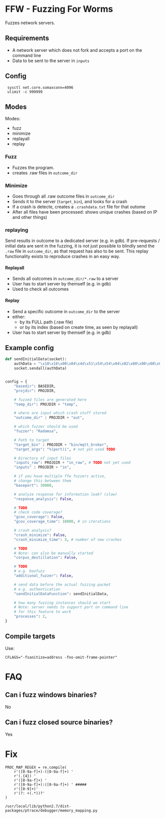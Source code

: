 # FFW - Fuzzing For Worms

Fuzzes network servers.

## Requirements

* A network server which does not fork and accepts a port on the command line
* Data to be sent to the server in `inputs`

## Config

```
 sysctl net.core.somaxconn=4096
 ulimit -c 999999
```


## Modes

Modes:
* fuzz
* minimize
* replayall
* replay

### Fuzz

* Fuzzes the program.
* creates .raw files in `outcome_dir`

### Minimize

* Goes through all .raw outcome files in `outcome_dir`
* Sends it to the server (`target_bin`), and looks for a crash
* If a crash is detecte, creates a `.crashdata.txt` file for that outome
* After all files have been processed: shows unique crashes (based on IP and other things)


### replaying

Send results in outcome to a dedicated server (e.g. in gdb).
If pre-requests / initial data are sent in the fuzzing, it is not just possible to
blindly send the `.raw` file in `outcome_dir`, as that request has also to be sent.
This replay functionality exists to reproduce crashes in an easy way.

#### Replayall

* Sends all outcomes in `outcome_dir/*.raw` to a server
* User has to start server by themself (e.g. in gdb)
* Used to check all outcomes

#### Replay

* Send a specific outcome in `outcome_dir` to the server
* either:
  * by its FULL path (.raw file)
  * or by its index (based on create time, as seen by replayall)
* User has to start server by themself (e.g. in gdb)

## Example config

```python
def sendInitialData(socket):
    authData = "\x10\x16\x00\x04\x4d\x51\x54\x54\x04\x02\x00\x00\x00\x0a\x6d\x79\x63\x6c\x69\x65\x6e\x74\x69\x64"
    socket.sendall(authData)


config = {
    "basedir": BASEDIR,
    "projdir": PROJDIR,

    # fuzzed files are generated here
    "temp_dir": PROJDIR + "temp",

    # where are input which crash stuff stored
    "outcome_dir" : PROJDIR + "out",

    # which fuzzer should be used
    "fuzzer": "Radamsa",

    # Path to target
    "target_bin" : PROJDIR + "bin/mqtt_broker",
    "target_args": "%(port)i", # not yet used TODO

    # Directory of input files
    "inputs_raw": PROJDIR + "in_raw", # TODO not yet used
    "inputs" : PROJDIR + "in",

    # if you have multiple ffw fuzzers active,
    # change this between them
    "baseport": 30000,

    # analyze response for information leak? (slow)
    "response_analysis": False,

    # TODO
    # check code coverage?
    "gcov_coverage": False,
    "gcov_coverage_time": 10000, # in iterations

    # crash analysis?
    "crash_minimize": False,
    "crash_minimize_time": 3, # number of new crashes

    # TODO
    # Note: can also be manually started
    "corpus_destillation": False,

    # TODO
    # e.g. boofuzz
    "additional_fuzzer": False,

    # send data before the actual fuzzing packet
    # e.g. authentication
    "sendInitialDataFunction": sendInitialData,

    # how many fuzzing instances should we start
    # Note: server needs to support port on command line
    # for this feature to work
    "processes": 2,
}

```

## Compile targets

Use:
```
CFLAGS="-fsanitize=address -fno-omit-frame-pointer"
```

# FAQ

## Can i fuzz windows binaries?

No

## Can i fuzz closed source binaries?

Yes

# Fix

```
PROC_MAP_REGEX = re.compile(
    r'([0-9a-f]+)-([0-9a-f]+) '
    r'(.{4}) '
    r'([0-9a-f]+) '
    r'([0-9a-f]+):([0-9a-f]+) ' #####
    r'([0-9]+)'
    r'(?: +(.*))?'
)

/usr/local/lib/python2.7/dist-packages/ptrace/debugger/memory_mapping.py
```
